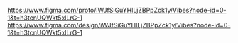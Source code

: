 https://www.figma.com/proto/iWJfSiGuYHlLjZBPpZck1y/Vibes?node-id=0-1&t=h3tcnUQWkt5xlLrG-1
https://www.figma.com/design/iWJfSiGuYHlLjZBPpZck1y/Vibes?node-id=0-1&t=h3tcnUQWkt5xlLrG-1
